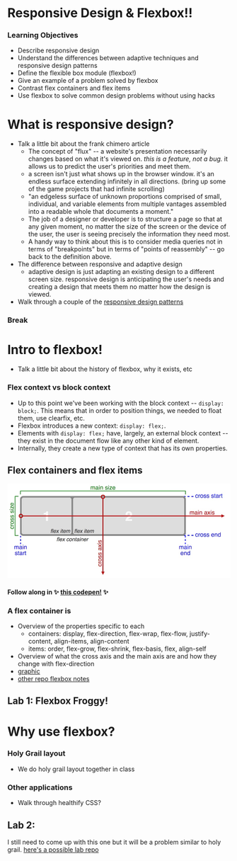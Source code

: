 # Responsive Design & Flexbox!!

### Learning Objectives
- Describe responsive design
- Understand the differences between adaptive techniques and responsive design patterns
- Define the flexible box module (flexbox!)
- Give an example of a problem solved by flexbox
- Contrast flex containers and flex items
- Use flexbox to solve common design problems without using hacks

# What is responsive design?

- Talk a little bit about the frank chimero article
    - The concept of "flux" -- a website's presentation necessarily changes based on what it's viewed on. _this is a feature, not a bug._ it allows us to predict the user's priorities and meet them.
    - a screen isn't just what shows up in the browser window. it's an endless surface extending infinitely in all directions. (bring up some of the game projects that had infinite scrolling)
    - "an edgeless surface of unknown proportions comprised of small, individual, and variable elements from multiple vantages assembled into a readable whole that documents a moment."
    - The job of a designer or developer is to structure a page so that at any given moment, no matter the size of the screen or the device of the user, the user is seeing precisely the information they need most.
    - A handy way to think about this is to consider media queries not in terms of "breakpoints" but in terms of "points of reassembly" -- go back to the definition above.
- The difference between responsive and adaptive design
    - adaptive design is just adapting an existing design to a different screen size. responsive design is anticipating the user's needs and creating a design that meets them no matter how the design is viewed.
- Walk through a couple of the [responsive design patterns](https://bradfrost.github.io/this-is-responsive/patterns.html)

### Break

# Intro to flexbox!

- Talk a little bit about the history of flexbox, why it exists, etc

### Flex context vs block context

- Up to this point we've been working with the block context -- `display: block;`. This means that in order to position things, we needed to float them, use clearfix, etc.
- Flexbox introduces a new context: `display: flex;`.
- Elements with `display: flex;` have, largely, an external block context -- they exist in the document flow like any other kind of element.
- Internally, they create a new type of context that has its own properties.

## Flex containers and flex items

![Flex containers and flex items](./assets/flex-cont-item.jpg)

#### Follow along in ✨ [this codepen!](https://codepen.io/jlr7245/pen/rmxKgL?editors=1100) ✨

### A flex container is 

- Overview of the properties specific to each 
    - containers: display, flex-direction, flex-wrap, flex-flow, justify-content, align-items, align-content
    - items: order, flex-grow, flex-shrink, flex-basis, flex, align-self
- Overview of what the cross axis and the main axis are and how they change with flex-direction
- [graphic](https://github.com/ga-wdi-lessons/css-flexbox/raw/master/img/flexbox-diagram.jpg)
- [other repo flexbox notes](https://github.com/ga-wdi-lessons/css-flexbox)

## Lab 1: Flexbox Froggy!

# Why use flexbox?

### Holy Grail layout

- We do holy grail layout together in class

### Other applications

- Walk through healthify CSS?

## Lab 2: 

I still need to come up with this one but it will be a problem similar to holy grail. [here's a possible lab repo](https://github.com/ga-wdi-exercises/css-airbnb)